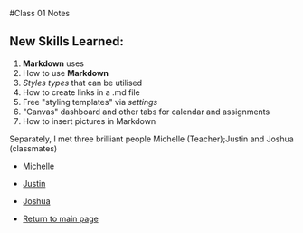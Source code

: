 #Class 01 Notes

## New Skills Learned:

1. **Markdown** uses
1. How to use **Markdown**
1. _Styles types_ that can be utilised
1. How to create links in a .md file
1. Free "styling templates" via _settings_
1. "Canvas" dashboard and other tabs for calendar and assignments
1. How to insert pictures in Markdown

Separately, I met three brilliant people Michelle (Teacher);Justin and Joshua (classmates)

- [Michelle](https://github.com/mnfmnfm)
- [Justin](https://github.com/justincepeda16)
- [Joshua](https://github.com/joholbert)

- [Return to main page](https://shawn-ebanks.github.io/Reading-Notes/)
